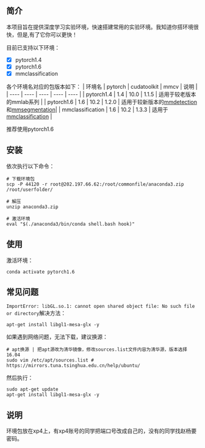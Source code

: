 
## 简介
本项目旨在提供深度学习实验环境，快速搭建常用的实验环境。我知道你搭环境很快，但是,有了它你可以更快！

目前已支持以下环境：
- [x] pytorch1.4
- [x] pytorch1.6
- [x] mmclassification

各个环境名对应的包版本如下：
|  环境名            | pytorch | cudatoolkit | mmcv | 说明 |
|  ---- | ---- | ---- | ---- | ---- |
| pytorch1.4        | 1.4  | 10.0 | 1.1.5 | 适用于较老版本的mmlab系列 |
| pytorch1.6        | 1.6  | 10.2 | 1.2.0 | 适用于较新版本的[mmdetection](https://github.com/open-mmlab/mmdetection)和[mmsegmentation](https://github.com/open-mmlab/mmsegmentation)|
| mmclassification  | 1.6  | 10.2 | 1.3.3 | 适用于[mmclassification](https://github.com/open-mmlab/mmclassification) |

推荐使用pytorch1.6


## 安装

依次执行以下命令：
```
# 下载环境包
scp -P 44120 -r root@202.197.66.62:/root/commonfile/anaconda3.zip /root/userfolder/

# 解压
unzip anaconda3.zip

# 激活环境
eval "$(./anaconda3/bin/conda shell.bash hook)"
```


## 使用

激活环境：
```
conda activate pytorch1.6
```


## 常见问题

`ImportError: libGL.so.1: cannot open shared object file: No such file or directory`解决方法：

```
apt-get install libgl1-mesa-glx -y
```

如果遇到网络问题，无法下载，建议换源：
```
# apt换源 | 把apt源改为清华镜像，修改sources.list文件内容为清华源，版本选择16.04
sudo vim /etc/apt/sources.list # https://mirrors.tuna.tsinghua.edu.cn/help/ubuntu/
```
然后执行：
```
sudo apt-get update
apt-get install libgl1-mesa-glx -y
```


## 说明
环境包放在xp4上，有xp4账号的同学把端口号改成自己的，没有的同学找赵杨要密码。


<!--
## TODO
pycharm专业版 | 代码同步服务器教程
git版本管理教程
ddr | idird 数据集介绍、特点、难点
tct 数据集介绍、划分、特点、难点
-->

